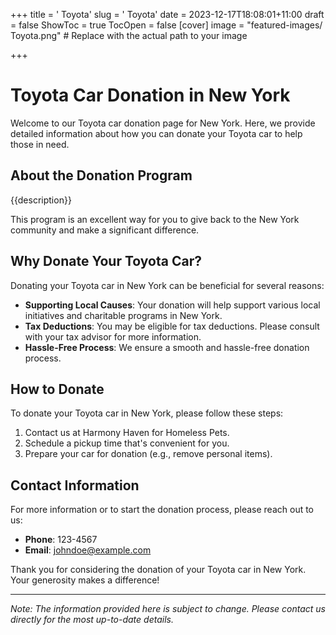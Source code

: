 +++
title = '    Toyota'
slug = '    Toyota'
date = 2023-12-17T18:08:01+11:00
draft = false
ShowToc = true
TocOpen = false
[cover]
image = "featured-images/    Toyota.png"  # Replace with the actual path to your image

+++



#     Toyota Car Donation in     New York

Welcome to our     Toyota car donation page for     New York. Here, we provide detailed information about how you can donate your     Toyota car to help those in need.

## About the Donation Program

{{description}}

This program is an excellent way for you to give back to the     New York community and make a significant difference.

## Why Donate Your     Toyota Car?

Donating your     Toyota car in     New York can be beneficial for several reasons:

- **Supporting Local Causes**: Your donation will help support various local initiatives and charitable programs in     New York.
- **Tax Deductions**: You may be eligible for tax deductions. Please consult with your tax advisor for more information.
- **Hassle-Free Process**: We ensure a smooth and hassle-free donation process.

## How to Donate

To donate your     Toyota car in     New York, please follow these steps:

1. Contact us at     Harmony Haven for Homeless Pets.
2. Schedule a pickup time that's convenient for you.
3. Prepare your car for donation (e.g., remove personal items).

## Contact Information

For more information or to start the donation process, please reach out to us:

- **Phone**: 123-4567
- **Email**:     johndoe@example.com

Thank you for considering the donation of your     Toyota car in     New York. Your generosity makes a difference!

---

*Note: The information provided here is subject to change. Please contact us directly for the most up-to-date details.*
